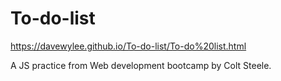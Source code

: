 # To-do-list
https://davewylee.github.io/To-do-list/To-do%20list.html

A JS practice from Web development bootcamp by Colt Steele.
